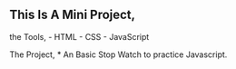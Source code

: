 ## This Is A Mini Project, 

the Tools,
    - HTML
    - CSS
    - JavaScript

The Project,
    * An Basic Stop Watch to practice Javascript.
    
